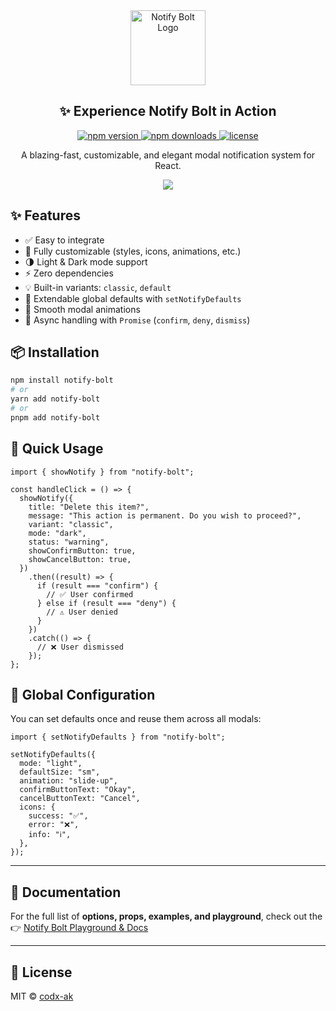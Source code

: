 <div align="center">
  <img src="https://codx-ak.github.io/notify-bolt/logo.png" width="120" alt="Notify Bolt Logo" />
  <h2 align="center">✨ Experience Notify Bolt in Action</h2>
  <p align="center">
  <a href="https://www.npmjs.com/package/notify-bolt">
    <img src="https://img.shields.io/npm/v/notify-bolt.svg" alt="npm version" />
  </a>
  <a href="https://www.npmjs.com/package/notify-bolt">
    <img src="https://img.shields.io/npm/dm/notify-bolt.svg" alt="npm downloads" />
  </a>
  <a href="./LICENSE">
    <img src="https://img.shields.io/github/license/codx-ak/notify-bolt.svg" alt="license" />
  </a>
</p>
  <p align="center">
    A blazing-fast, customizable, and elegant modal notification system for React.
  </p>
  <a href="https://codx-ak.github.io/notify-bolt/" target="_blank">
    <img src="https://img.shields.io/badge/🚀 OPEN PLAYGROUND -Try Live Now-blueviolet?style=for-the-badge&logo=vercel" />
  </a>
</div>

## ✨ Features

- ✅ Easy to integrate
- 🎨 Fully customizable (styles, icons, animations, etc.)
- 🌗 Light & Dark mode support
- ⚡ Zero dependencies
- 💡 Built-in variants: `classic`, `default`
- 🧩 Extendable global defaults with `setNotifyDefaults`
- 🎥 Smooth modal animations
- 🔄 Async handling with `Promise` (`confirm`, `deny`, `dismiss`)

## 📦 Installation

```bash
npm install notify-bolt
# or
yarn add notify-bolt
# or
pnpm add notify-bolt
```

## 🚀 Quick Usage

```tsx
import { showNotify } from "notify-bolt";

const handleClick = () => {
  showNotify({
    title: "Delete this item?",
    message: "This action is permanent. Do you wish to proceed?",
    variant: "classic",
    mode: "dark",
    status: "warning",
    showConfirmButton: true,
    showCancelButton: true,
  })
    .then((result) => {
      if (result === "confirm") {
        // ✅ User confirmed
      } else if (result === "deny") {
        // ⚠️ User denied
      }
    })
    .catch(() => {
      // ❌ User dismissed
    });
};
```

## 🔧 Global Configuration

You can set defaults once and reuse them across all modals:

```tsx
import { setNotifyDefaults } from "notify-bolt";

setNotifyDefaults({
  mode: "light",
  defaultSize: "sm",
  animation: "slide-up",
  confirmButtonText: "Okay",
  cancelButtonText: "Cancel",
  icons: {
    success: "✅",
    error: "❌",
    info: "ℹ️",
  },
});
```

---

## 📖 Documentation

For the full list of **options, props, examples, and playground**, check out the  
👉 [Notify Bolt Playground & Docs](https://codx-ak.github.io/notify-bolt?page=docs)

---

## 📜 License

MIT © [codx-ak](https://github.com/codx-ak)
